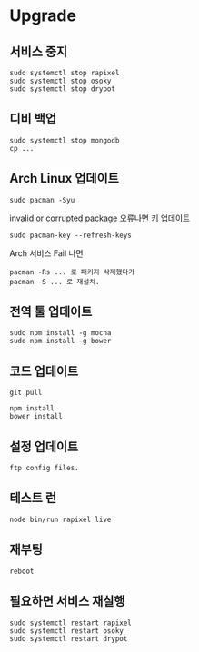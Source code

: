 # Upgrade

## 서비스 중지

    sudo systemctl stop rapixel
    sudo systemctl stop osoky
    sudo systemctl stop drypot

## 디비 백업

    sudo systemctl stop mongodb
    cp ...

## Arch Linux 업데이트

    sudo pacman -Syu

invalid or corrupted package 오류나면 키 업데이트

    sudo pacman-key --refresh-keys

Arch 서비스 Fail 나면

    pacman -Rs ... 로 패키지 삭제했다가
    pacman -S ... 로 재설치.

## 전역 툴 업데이트

    sudo npm install -g mocha
    sudo npm install -g bower

## 코드 업데이트

    git pull
    
    npm install
    bower install

## 설정 업데이트

    ftp config files.

## 테스트 런

    node bin/run rapixel live

## 재부팅

    reboot

## 필요하면 서비스 재실행

    sudo systemctl restart rapixel
    sudo systemctl restart osoky
    sudo systemctl restart drypot
